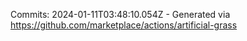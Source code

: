 Commits: 2024-01-11T03:48:10.054Z - Generated via https://github.com/marketplace/actions/artificial-grass
<br>
